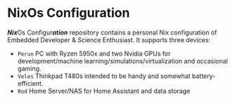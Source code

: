 # NixOs Configuration
***Nix***Os Configur***ation*** repository contains a personal Nix configuration of Embedded Developer & Science Enthusiast. It supports three devices:

- `Perun`  PC with Ryzen 5950x and two Nvidia GPUs for development/machine learning/simulations/virtualization and occasional gaming.
- `Veles` Thinkpad T480s intended to be handy and somewhat battery-efficient.
- `Rod` Home Server/NAS for Home Assistant and data storage
